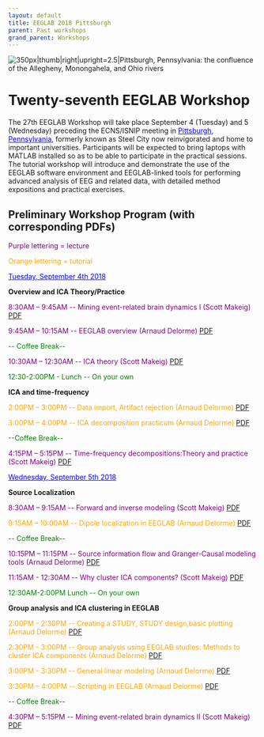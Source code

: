 ```yaml
---
layout: default
title: EEGLAB 2018 Pittsburgh
parent: Past workshops
grand_parent: Workshops
---
```


![350px\|thumb\|right\|upright=2.5\|Pittsburgh, Pennsylvania: the
confluence of the Allegheny, Monongahela, and Ohio
rivers](/assets/images/Pittsburg.png)

Twenty-seventh EEGLAB Workshop
==============================

The 27th EEGLAB Workshop will take place September 4 (Tuesday) and 5
(Wednesday) preceding the ECNS/ISNIP meeting in
[<span style="color: blue">Pittsburgh,
Pennsylvania</span>](https://en.wikipedia.org/wiki/Pittsburgh), formerly
known as Steel City now reinvigorated and home to important
universities. Participants will be expected to bring laptops with MATLAB
installed so as to be able to participate in the practical sessions. The
tutorial workshop will introduce and demonstrate the use of the EEGLAB
software environment and EEGLAB-linked tools for performing advanced
analysis of EEG and related data, with detailed method expositions and
practical exercises.


Preliminary Workshop Program (with corresponding PDFs)
------------------------------------------------------

<span style="color: purple">Purple lettering = lecture</span>

<span style="color: orange">Orange lettering = tutorial</span>

<u><span style="color: blue">Tuesday, September 4th 2018</span></u>


**Overview and ICA Theory/Practice**


<span style="color: purple">8:30AM – 9:45AM -- Mining event-related brain dynamics I (Scott Makeig)</span> [PDF](https://sccn.ucsd.edu/githubwiki/files/makeig_mining1_pittsburgh2018.pdf)

<span style="color: purple">9:45AM – 10:15AM -- EEGLAB overview (Arnaud Delorme)</span> [PDF](https://sccn.ucsd.edu/githubwiki/files/delorme_eeglab_overview_pittsburgh2018.pdf)

<span style="color: green">-- Coffee Break--</span>

<span style="color: purple">10:30AM – 12:30AM -- ICA theory (Scott Makeig)</span> [PDF](https://sccn.ucsd.edu/githubwiki/files/makeig_ica_pittsburgh2018.pdf)
<!-- -->


<span style="color: green">12:30-2:00PM - Lunch -- On your own</span>

<!-- -->


**ICA and time-frequency**


<span style="color: orange">2:00PM – 3:00PM -- Data import, Artifact rejection (Arnaud Delorme)</span> [PDF](https://sccn.ucsd.edu/githubwiki/files/delorme_eeglab_preprocesssing_pittsburgh2018.pdf)

<span style="color: orange">3:00PM – 4:00PM -- ICA decomposition practicum (Arnaud Delorme)</span> [PDF](https://sccn.ucsd.edu/githubwiki/files/delorme_eeglab_icapracticum_pittsburgh2018.pdf)

<span style="color: green">--Coffee Break--</span>

<span style="color: purple">4:15PM – 5:15PM -- Time-frequency decompositions:Theory and practice (Scott Makeig)</span> [PDF](https://sccn.ucsd.edu/githubwiki/files/makeig_eeglab_timefreq_pittsburgh2018.pdf)

<u><span style="color: blue">Wednesday, September 5th 2018</span></u>


**Source Localization**


<span style="color: purple">8:30AM – 9:15AM -- Forward and inverse modeling (Scott Makeig)</span> [PDF](https://sccn.ucsd.edu/githubwiki/files/makeig_pittsburgh18_forwardinverse.pdf)

<span style="color: orange">9:15AM – 10:00AM -- Dipole localization in EEGLAB (Arnaud Delorme)</span> [PDF](https://sccn.ucsd.edu/githubwiki/files/delorme_eeglab_dipfit2_pittsburgh2018.pdf)
<!-- -->



<span style="color: green">-- Coffee Break--</span>

<!-- -->



<span style="color: purple">10:15PM – 11:15PM -- Source information flow and Granger-Causal modeling tools (Arnaud Delorme)</span> [PDF](https://sccn.ucsd.edu/githubwiki/files/delorme_eeglab_causal_model_pittsburgh2018.pdf)

<span style="color: purple">11:15AM - 12:30AM -- Why cluster ICA components? (Scott Makeig)</span> [PDF](https://sccn.ucsd.edu/githubwiki/files/makeig_pittsburgh18_clustering.pdf)
<!-- -->


<span style="color: green">12:30AM-2:00PM Lunch -- On your own</span>
<!-- -->


**Group analysis and ICA clustering in EEGLAB**


<span style="color: orange">2:00PM - 2:30PM -- Creating a STUDY, STUDY design,basic plotting (Arnaud Delorme)</span> [PDF](https://sccn.ucsd.edu/githubwiki/files/delorme_pittsburgh18_study.pdf)

<span style="color: orange">2:30PM - 3:00PM -- Group analysis using EEGLAB studies: Methods to cluster ICA components (Arnaud Delorme)</span> [PDF](https://sccn.ucsd.edu/githubwiki/files/delorme_pittsburgh18_clustering.pdf)

<span style="color: orange">3:00PM - 3:30PM -- General linear modeling (Arnaud Delorme)</span> [PDF](https://sccn.ucsd.edu/githubwiki/files/delorme_pittsburgh18_glm.pdf)

<span style="color: orange">3:30PM – 4:00PM -- Scripting in EEGLAB (Arnaud Delorme)</span> [PDF](https://sccn.ucsd.edu/githubwiki/files/delorme_pittsburgh18_script.pdf)
<!-- -->



<span style="color: green">-- Coffee Break--</span>

<!-- -->



<span style="color: purple">4:30PM – 5:15PM -- Mining event-related brain dynamics II (Scott Makeig)</span> [PDF](https://sccn.ucsd.edu/githubwiki/files/makeig_pittsburgh18_mining_ii.pdf)
